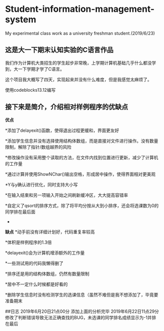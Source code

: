 # Student-information-management-system
My experimental class work as a university freshman student.(2019/6/23)

## 这是大一下期末认知实验的C语言作品 

我们作为计算机大类招生的学生起步非常晚，上学期计算机基础几乎什么都没学到，大一下学期才学了C语言。

这个项目我大概写了四天，实现起来并没有什么难度，但是我感觉太麻烦了。

使用codeblocks13.12编写


## 接下来是简介，介绍相对样例程序的优缺点
 **优点**

 *添加了delayexit()函数，使得退出过程更缓和，界面更友好

 *添加学生信息并没有选择使用结构体数组，而是直接对文件进行操作。没有数量限制，解除了指针/数组越界的风险

 *修改操作没有采用整个读取的方法，在文件内找到位置进行更新，减少了计算机的工作量

 *通过计算并使用ShowNChar()输出空格，形成居中操作，使得界面相对更美观

 *Y与y确认进行优化，同时支持大小写

 *在输入结束和另一项输入开始之间刷新缓冲区，大大提高容错率

 *自定义了qsort的排序方式，除了将平均分按从大到小排序，还会将选课数为0的同学排在最后面

 *
 **缺点**
 *动手前没有详细计划好，代码重复率较高

 *体积是样例程序的1.3倍

 *delayexit()会为计算机增添额外的工作量

 *一些测试用的代码我懒得删了

 *排序还是用的结构体数组，仍然有数量限制

 *居中不一定什么时候都是好看的

 *删除学生信息时没有检测学生的选课信息（虽然不难但是我不想添加了，毕竟要准备期末

##日志
2019年6月20日21点00分 添加上面的分析完毕
2019年6月22日11点29分 修改了判断错误导致无法正确查找的BUG，未选课的同学排名成绩显示为-1并排在最后
